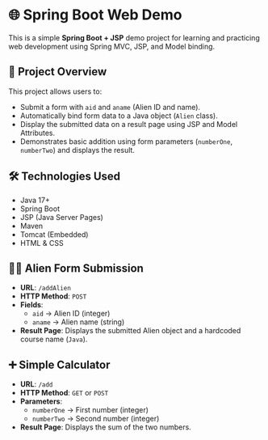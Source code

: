 # 🌐 Spring Boot Web Demo

This is a simple **Spring Boot + JSP** demo project for learning and practicing web development using Spring MVC, JSP, and Model binding.

## 📌 Project Overview

This project allows users to:
- Submit a form with `aid` and `aname` (Alien ID and name).
- Automatically bind form data to a Java object (`Alien` class).
- Display the submitted data on a result page using JSP and Model Attributes.
- Demonstrates basic addition using form parameters (`numberOne`, `numberTwo`) and displays the result.

## 🛠️ Technologies Used

- Java 17+
- Spring Boot
- JSP (Java Server Pages)
- Maven
- Tomcat (Embedded)
- HTML & CSS

## 🧑‍🚀 Alien Form Submission

- **URL**: `/addAlien`
- **HTTP Method**: `POST`
- **Fields**:
  - `aid` → Alien ID (integer)
  - `aname` → Alien name (string)
- **Result Page**: Displays the submitted Alien object and a hardcoded course name (`Java`).

## ➕ Simple Calculator

- **URL**: `/add`
- **HTTP Method**: `GET` or `POST`
- **Parameters**:
  - `numberOne` → First number (integer)
  - `numberTwo` → Second number (integer)
- **Result Page**: Displays the sum of the two numbers.
